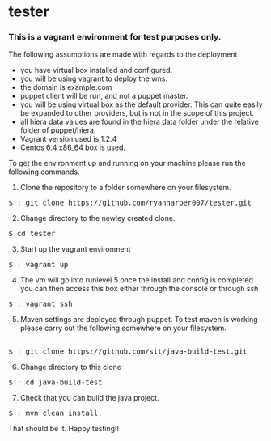 tester
======

### This is a vagrant environment for test purposes only. 

The following assumptions are made with regards to the deployment
* you have virtual box installed and configured. 
* you will be using vagrant to deploy the vms. 
* the domain is example.com
* puppet client will be run, and not a puppet master.
* you will be using virtual box as the default provider.  This can quite easily be expanded to other providers, but is not in the scope of this project. 
* all hiera data values are found in the hiera data folder under the relative folder of puppet/hiera.  
* Vagrant version used is 1.2.4
* Centos 6.4 x86_64  box is used. 

To get the environment up and running on your machine please run the following commands. 

1. Clone the repository to a folder somewhere on your filesystem. 
<pre>
$ : git clone https://github.com/ryanharper007/tester.git
</pre>
2. Change directory to the newley created clone. 
<pre>
$ cd tester
</pre>
3. Start up the vagrant environment
<pre>
$ : vagrant up  
</pre>
4. The vm will go into runlevel 5 once the install and config is completed. you can then access this box either through the console or through ssh
<pre>
$ : vagrant ssh
</pre>
5. Maven settings are deployed through puppet.  To test maven is working please carry out the following somewhere on your filesystem. 
<pre> 
$ : git clone https://github.com/sit/java-build-test.git
</pre>
6. Change directory to this clone
<pre>
$ : cd java-build-test
</pre>
7. Check that you can build the java project. 
<pre>
$ : mvn clean install. 
</pre>
That should be it. Happy testing!!
